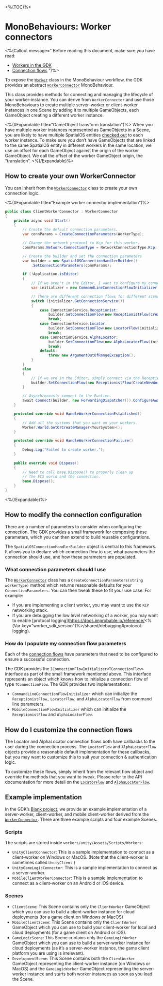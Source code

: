 <%(TOC)%>

# MonoBehaviours: Worker connectors

<%(Callout message="
Before reading this document, make sure you have read:

  * [Workers in the GDK]({{urlRoot}}/reference/concepts/worker)
  * [Connection flows]({{urlRoot}}/reference/concepts/connection-flows)
")%>

To expose the [`Worker`]({{urlRoot}}/api/core/worker) class in the MonoBehaviour workflow, the GDK provides an abstract [`WorkerConnector`]({{urlRoot}}/api/core/worker-connector) MonoBehaviour.

This class provides methods for connecting and managing the lifecycle of your worker-instance. You can derive from `WorkerConnector` and use those MonoBehaviours to create multiple server-worker or client-worker instances in one Scene by adding it to multiple GameObjects, each GameObject creating a different worker instance.

<%(#Expandable title="GameObject transform translation")%>
When you have multiple worker instances represented as GameObjects in a Scene, you are likely to have multiple SpatialOS entities [checked out]({{urlRoot}}/reference/glossary#authority) to each worker instance. To make sure you don’t have GameObjects that are linked to the same SpatialOS entity in different workers in the same location, we use an offset for each GameObject against the origin of the worker GameObject. We call the offset of the worker GameObject origin, the “translation”.
<%(/Expandable)%>

## How to create your own WorkerConnector

You can inherit from the [`WorkerConnector`]({{urlRoot}}/api/core/worker-connector) class to create your own connection logic.

<%(#Expandable title="Example worker connector implementation")%>

```csharp
public class ClientWorkerConnector : WorkerConnector
{
    private async void Start()
    {
        // Create the default connection parameters.
        var connParams = CreateConnectionParameters(WorkerType);

        // Change the network protocol to Kcp for this worker.
        connParams.Network.ConnectionType = NetworkConnectionType.Kcp;

        // Create the builder and set the connection parameters
        var builder = new SpatialOSConnectionHandlerBuilder()
            .SetConnectionParameters(connParams);

        if (!Application.isEditor)
        {
            // If we aren't in the Editor, I want to configure my connection via the command line.
            var initializer = new CommandLineConnectionFlowInitializer();

            // There are different connection flows for different scenarios.
            switch (initializer.GetConnectionService())
            {
                case ConnectionService.Receptionist:
                    builder.SetConnectionFlow(new ReceptionistFlow(CreateNewWorkerId(WorkerType), initializer));
                    break;
                case ConnectionService.Locator:
                    builder.SetConnectionFlow(new LocatorFlow(initializer));
                    break;
                case ConnectionService.AlphaLocator:
                    builder.SetConnectionFlow(new AlphaLocatorFlow(initializer));
                    break;
                default:
                    throw new ArgumentOutOfRangeException();
            }
        }
        else
        {
            // If we are in the Editor, simply connect via the Receptionist.
            builder.SetConnectionFlow(new ReceptionistFlow(CreateNewWorkerId(WorkerType)));
        }

        // Asynchronously connect to the Runtime.
        await Connect(builder, new ForwardingDispatcher()).ConfigureAwait(false);
    }

    protected override void HandleWorkerConnectionEstablished()
    {
        // Add all the systems that you want on your workers.
        Worker.World.GetOrCreateManager<YourSystem>();
    }

    protected override void HandleWorkerConnectionFailure()
    {
        Debug.Log("Failed to create worker.");
    }

    public override void Dispose()
    {
        // Need to call base.Dispose() to properly clean up
        // the ECS world and the connection.
        base.Dispose();
    }
}
```

<%(/Expandable)%>

## How to modify the connection configuration

There are a number of parameters to consider when configuring the connection. The GDK provides a small framework for composing these parameters, which you can then extend to build reusable configurations.

The `SpatialOSConnectionHandlerBuilder` object is central to this framework. It allows you to declare which connection flow to use, what parameters the connection should use, and how these parameters are populated.

### What connection parameters should I use

The [`WorkerConnector`]({{urlRoot}}/api/core/worker-connector) class has a `CreateConnectionParameters(string workerType)` method which returns reasonable defaults for your `ConnectionParameters`. You can then tweak these to fit your use case. For example:

- If you are implementing a client worker, you may want to use the `KCP` networking stack.
- If you are debugging the low level networking of a worker, you may want to enable [protocol logging](https://docs.improbable.io/reference/<%(Var key="worker_sdk_version")%>/shared/debugging#protocol-logging).

### How do I populate my connection flow parameters

Each of the [connection flows]({{urlRoot}}/reference/concepts/connection-flows) have parameters that need to be configured to ensure a successful connection.

The GDK provides the `IConnectionFlowInitializer<TConnectionFlow>` interface as part of the small framework mentioned above. This interface represents an object which knows how to initialize a connection flow of type `TConnectionFlow`. The GDK provides two implementations:

- `CommandLineConnectionFlowInitializer` which can initialize the `ReceptionistFlow,` `LocatorFlow`, and `AlphaLocatorFlow` from command line parameters.
- `MobileConnectionFlowInitializer` which can initialize the `ReceptionistFlow` and `AlphaLocatorFlow`.

## How do I customize the connection flows

The Locator and AlphaLocator connection flows both have callbacks to the user during the connection process. The `LocatorFlow` and `AlphaLocatorFlow` objects provide a reasonable default implementation for these callbacks, but you may want to customize this to suit your connection & authentication logic. 

To customize these flows, simply inherit from the relevant flow object and override the methods that you want to tweak. Please refer to the API documentation for more detail on the [`LocatorFlow`]({{urlRoot}}/api/core/locator-flow) and [`AlphaLocatorFlow`]({{urlRoot}}/api/core/alpha-locator-flow).

## Example implementation

In the GDK’s [Blank project](https://github.com/spatialos/gdk-for-unity-blank-project), we provide an example implementation of a server-worker, client-worker, and mobile client-worker derived from the [`WorkerConnector`]({{urlRoot}}/api/core/worker-connector). There are three example scripts and four example Scenes.

### Scripts

The scripts are stored inside `workers/unity/Assets/Scripts/Workers`:

* `UnityClientConnector`: This is a sample implementation to connect as a client-worker on Windows or MacOS. (Note that the client-worker is sometimes called `UnityClient`.)
* `UnityGameLogicConnector`: This is a sample implementation to connect as a server-worker.
* `MobileClientWorkerConnector`: This is a sample implementation to connect as a client-worker on an Android or iOS device.

### Scenes

* `ClientScene`: This Scene contains only the `ClientWorker` GameObject which you can use to build a client-worker instance for cloud deployments (for a game client on Windows or MacOS)
* `MobileClientScene`: This Scene contains only the `ClientWorker` GameObject which you can use to build your client-worker for local and cloud deployments (for a game client on Android or iOS).
* `GameLogicScene`: This Scene contains only the `GameLogicWorker` GameObject which you can use to build a server-worker instance for cloud deployments (as it’s a server-worker instance, the game client platform you are using is irrelevant).
* `DevelopmentScene`: This Scene contains both the `ClientWorker` GameObject representing the client-worker instance (on Windows or MacOS) and the `GameLogicWorker` GameObject representing the server-worker instance and starts both worker instances as soon as you load the Scene.